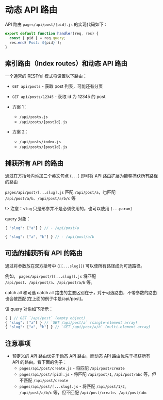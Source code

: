 # 动态 API 路由

API 路由 `pages/api/post/[pid].js` 的实现代码如下：

```js
export default function handler(req, res) {
  const { pid } = req.query;
  res.end(`Post: ${pid}`);
}
```

## 索引路由（Index routes）和动态 API 路由

一个通常的 RESTful 模式将设置以下路由：

- `GET api/posts` - 获取 post 列表，可能还有分页
- `GET api/posts/12345` - 获取 id 为 12345 的 post

- 方案 1：
  - `/api/posts.js`
  - `/api/posts/[postId].js`
- 方案 2：
  - `/api/posts/index.js`
  - `/api/posts/[postId].js`

## 捕获所有 API 的路由

通过在方括号内添加三个英文句点 (`...`) 即可将 API 路由扩展为能够捕获所有路径的路由

`pages/api/post/[...slug].js` 匹配 `/api/post/a`，也匹配 `/api/post/a/b`、`/api/post/a/b/c` 等

!> 注意：`slug` 只是形参并不是必须使用的，也可以使用 `[...param]`

query 对象：

```js
{ "slug": ["a"] } // - /api/post/a

{ "slug": ["a", "b"] } // - /api/post/a/b
```

## 可选的捕获所有 API 的路由

通过将参数放在双方括号中 (`[[...slug]]`) 可以使所有路径成为可选路径。

例如， `pages/api/post/[[...slug]].js` 将匹配 `/api/post`、`/api/post/a`、`/api/post/a/b` 等。

catch all 和可选 catch all 路由的主要区别在于，对于可选路由，不带参数的路由也会被匹配(在上面的例子中是/api/post)。

该 query 对象如下所示：

```js
{ } // GET `/api/post` (empty object)
{ "slug": ["a"] } // `GET /api/post/a` (single-element array)
{ "slug": ["a", "b"] } // `GET /api/post/a/b` (multi-element array)
```

## 注意事项

- 预定义的 API 路由优先于动态 API 路由，而动态 API 路由优先于捕获所有 API 的路由。看下面的例子：
  - `pages/api/post/create.js` - 将匹配 `/api/post/create`
  - `pages/api/post/[pid].js` - 将匹配 `/api/post/1`, `/api/post/abc` 等，但不匹配 `/api/post/create`
  - `pages/api/post/[...slug].js` - 将匹配 `/api/post/1/2`,` /api/post/a/b/c` 等，但不匹配 `/api/post/create`、`/api/post/abc`
